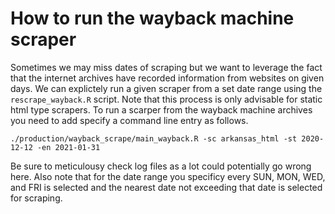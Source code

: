 # How to run the wayback machine scraper

Sometimes we may miss dates of scraping but we want to leverage the fact that the internet archives have recorded information from websites on given days. We can explictely run a given scraper from a set date range using the `rescrape_wayback.R` script. Note that this process is only advisable for static html type scrapers. To run a scarper from the wayback machine archives you need to add specify a command line entry as follows.

```
./production/wayback_scrape/main_wayback.R -sc arkansas_html -st 2020-12-12 -en 2021-01-31
```

Be sure to meticulousy check log files as a lot could potentially go wrong here. Also note that for the date range you specificy every SUN, MON, WED, and FRI is selected and the nearest date not exceeding that date is selected for scraping.